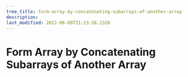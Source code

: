```yaml
---
tree_title: form-array-by-concatenating-subarrays-of-another-array
description: 
last_modified: 2022-06-09T21:23:28.2328
---
```


# Form Array by Concatenating Subarrays of Another Array

